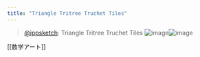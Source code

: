```yaml
---
title: "Triangle Tritree Truchet Tiles"
---
```


> [@ippsketch](https://twitter.com/ippsketch/status/1414947706968199170?s=21&t=OmK0jfBpOCiGHZj7C3RNyw): Triangle Tritree Truchet Tiles
> ![image](https://gyazo.com/b5e65dd46739c9c405bd021af1c9f290/thumb/1000)![image](https://gyazo.com/d01bd08b4eb428bb549696ba2731aeb3/thumb/1000)

[[数学アート]]
